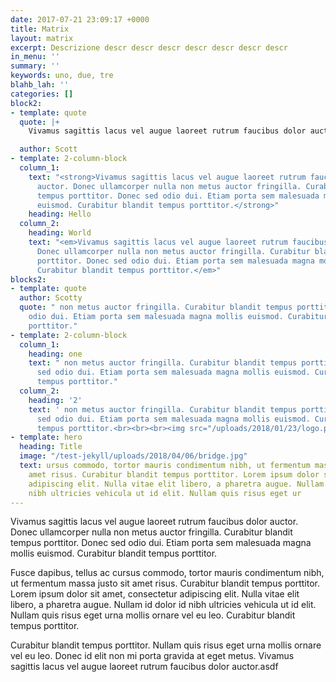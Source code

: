```yaml
---
date: 2017-07-21 23:09:17 +0000
title: Matrix
layout: matrix
excerpt: Descrizione descr descr descr descr descr descr descr
in_menu: ''
summary: ''
keywords: uno, due, tre
blahb_lah: ''
categories: []
block2:
- template: quote
  quote: |+
    Vivamus sagittis lacus vel augue laoreet rutrum faucibus dolor auctor. Donec ullamcorper nulla non metus auctor fringilla. Curabitur blandit tempus porttitor. Donec sed odio dui. Etiam porta sem malesuada magna mollis euismod. Curabitur blandit tempus porttitor.

  author: Scott
- template: 2-column-block
  column_1:
    text: "<strong>Vivamus sagittis lacus vel augue laoreet rutrum faucibus dolor
      auctor. Donec ullamcorper nulla non metus auctor fringilla. Curabitur blandit
      tempus porttitor. Donec sed odio dui. Etiam porta sem malesuada magna mollis
      euismod. Curabitur blandit tempus porttitor.</strong>"
    heading: Hello
  column_2:
    heading: World
    text: "<em>Vivamus sagittis lacus vel augue laoreet rutrum faucibus dolor auctor.
      Donec ullamcorper nulla non metus auctor fringilla. Curabitur blandit tempus
      porttitor. Donec sed odio dui. Etiam porta sem malesuada magna mollis euismod.
      Curabitur blandit tempus porttitor.</em>"
blocks2:
- template: quote
  author: Scotty
  quote: " non metus auctor fringilla. Curabitur blandit tempus porttitor. Donec sed
    odio dui. Etiam porta sem malesuada magna mollis euismod. Curabitur blandit tempus
    porttitor."
- template: 2-column-block
  column_1:
    heading: one
    text: " non metus auctor fringilla. Curabitur blandit tempus porttitor. Donec
      sed odio dui. Etiam porta sem malesuada magna mollis euismod. Curabitur blandit
      tempus porttitor."
  column_2:
    heading: '2'
    text: ' non metus auctor fringilla. Curabitur blandit tempus porttitor. Donec
      sed odio dui. Etiam porta sem malesuada magna mollis euismod. Curabitur blandit
      tempus porttitor.<br><br><br><img src="/uploads/2018/01/23/logo.png">'
- template: hero
  heading: Title
  image: "/test-jekyll/uploads/2018/04/06/bridge.jpg"
  text: ursus commodo, tortor mauris condimentum nibh, ut fermentum massa justo sit
    amet risus. Curabitur blandit tempus porttitor. Lorem ipsum dolor sit amet, consectetur
    adipiscing elit. Nulla vitae elit libero, a pharetra augue. Nullam id dolor id
    nibh ultricies vehicula ut id elit. Nullam quis risus eget ur
---
```

Vivamus sagittis lacus vel augue laoreet rutrum faucibus dolor auctor. Donec ullamcorper nulla non metus auctor fringilla. Curabitur blandit tempus porttitor. Donec sed odio dui. Etiam porta sem malesuada magna mollis euismod. Curabitur blandit tempus porttitor.

Fusce dapibus, tellus ac cursus commodo, tortor mauris condimentum nibh, ut fermentum massa justo sit amet risus. Curabitur blandit tempus porttitor. Lorem ipsum dolor sit amet, consectetur adipiscing elit. Nulla vitae elit libero, a pharetra augue. Nullam id dolor id nibh ultricies vehicula ut id elit. Nullam quis risus eget urna mollis ornare vel eu leo. Curabitur blandit tempus porttitor.

Curabitur blandit tempus porttitor. Nullam quis risus eget urna mollis ornare vel eu leo. Donec id elit non mi porta gravida at eget metus. Vivamus sagittis lacus vel augue laoreet rutrum faucibus dolor auctor.asdf
